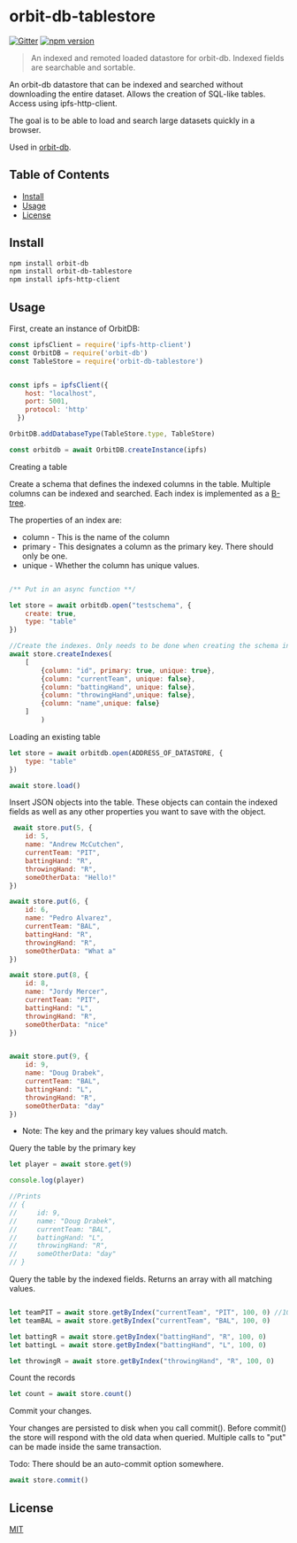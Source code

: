 # orbit-db-tablestore

[![Gitter](https://img.shields.io/gitter/room/nwjs/nw.js.svg)](https://gitter.im/orbitdb/Lobby)
[![npm version](https://badge.fury.io/js/orbit-db-tablestore.svg)](https://badge.fury.io/js/orbit-db-tablestore)

> An indexed and remoted loaded datastore for orbit-db. Indexed fields are searchable and sortable.  

An orbit-db datastore that can be indexed and searched without downloading the entire dataset. Allows the creation of SQL-like tables. Access using ipfs-http-client. 

The goal is to be able to load and search large datasets quickly in a browser. 

Used in [orbit-db](https://github.com/haadcode/orbit-db).


## Table of Contents

- [Install](#install)
- [Usage](#usage)
- [License](#license)



## Install
```sh
npm install orbit-db
npm install orbit-db-tablestore
npm install ipfs-http-client
```

## Usage

First, create an instance of OrbitDB:

```javascript
const ipfsClient = require('ipfs-http-client')
const OrbitDB = require('orbit-db')
const TableStore = require('orbit-db-tablestore')


const ipfs = ipfsClient({
    host: "localhost",
    port: 5001,
    protocol: 'http'
  })

OrbitDB.addDatabaseType(TableStore.type, TableStore)

const orbitdb = await OrbitDB.createInstance(ipfs)

```

Creating a table

Create a schema that defines the indexed columns in the table. Multiple columns can be indexed and searched. Each index is implemented as a [B-tree](https://github.com/dcodeIO/btree.js/).

The properties of an index are:

* column - This is the name of the column
* primary - This designates a column as the primary key. There should only be one.
* unique - Whether the column has unique values. 

```javascript

/** Put in an async function **/

let store = await orbitdb.open("testschema", {
    create: true, 
    type: "table"
})

//Create the indexes. Only needs to be done when creating the schema initially.
await store.createIndexes(
    [
        {column: "id", primary: true, unique: true},
        {column: "currentTeam", unique: false},
        {column: "battingHand", unique: false},
        {column: "throwingHand",unique: false},
        {column: "name",unique: false}
    ]
        )

```


Loading an existing table

```javascript
let store = await orbitdb.open(ADDRESS_OF_DATASTORE, {
    type: "table"
})

await store.load()

```



Insert JSON objects into the table. These objects can contain the indexed fields as well as any other properties you want to save with the object. 
     

```javascript
 await store.put(5, {
    id: 5,
    name: "Andrew McCutchen",
    currentTeam: "PIT",
    battingHand: "R",
    throwingHand: "R",
    someOtherData: "Hello!"
})

await store.put(6, {
    id: 6,
    name: "Pedro Alvarez",
    currentTeam: "BAL",
    battingHand: "R",
    throwingHand: "R",
    someOtherData: "What a"
})

await store.put(8, {
    id: 8,
    name: "Jordy Mercer",
    currentTeam: "PIT",
    battingHand: "L",
    throwingHand: "R",
    someOtherData: "nice"
})


await store.put(9, {
    id: 9,
    name: "Doug Drabek",
    currentTeam: "BAL",
    battingHand: "L",
    throwingHand: "R",
    someOtherData: "day"
})

```

* Note: The key and the primary key values should match.


Query the table by the primary key

```javascript
let player = await store.get(9)

console.log(player)

//Prints 
// {
//     id: 9,
//     name: "Doug Drabek",
//     currentTeam: "BAL",
//     battingHand: "L",
//     throwingHand: "R",
//     someOtherData: "day"
// }


```


Query the table by the indexed fields. Returns an array with all matching values.  

```javascript

let teamPIT = await store.getByIndex("currentTeam", "PIT", 100, 0) //100 is the limit and 0 is the offset
let teamBAL = await store.getByIndex("currentTeam", "BAL", 100, 0)

let battingR = await store.getByIndex("battingHand", "R", 100, 0)
let battingL = await store.getByIndex("battingHand", "L", 100, 0)

let throwingR = await store.getByIndex("throwingHand", "R", 100, 0)    

```


Count the records
```javascript
let count = await store.count()
```



Commit your changes. 

Your changes are persisted to disk when you call commit(). Before commit() the store will respond with the old data when queried. Multiple calls to "put" can be made inside the same transaction. 

Todo: There should be an auto-commit option somewhere.

```javascript
await store.commit()
```



## License

[MIT](LICENSE) 







  